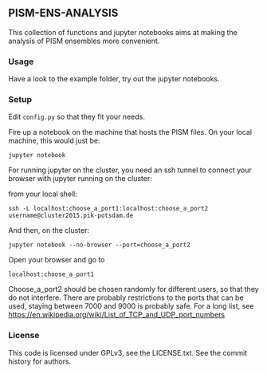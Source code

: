 ## PISM-ENS-ANALYSIS

This collection of functions and jupyter notebooks aims at making
the analysis of PISM ensembles more convenient.

### Usage

Have a look to the example folder, try out the jupyter notebooks.

### Setup
Edit `config.py` so that they fit your needs.

Fire up a notebook on the machine that hosts the PISM files.
On your local machine, this would just be:

```jupyter notebook```

For running jupyter on the cluster, you need an ssh tunnel
to connect your browser with jupyter running on the cluster:

from your local shell:

```ssh -L localhost:choose_a_port1:localhost:choose_a_port2 username@cluster2015.pik-potsdam.de```

And then, on the cluster:

```jupyter notebook --no-browser --port=choose_a_port2```


Open your browser and go to

```localhost:choose_a_port1```

Choose_a_port2 should be chosen randomly for different users,
so that they do not interfere.
There are probably restrictions to the ports that can be
used, staying between 7000 and 9000 is probably safe. For a long
list, see https://en.wikipedia.org/wiki/List_of_TCP_and_UDP_port_numbers

### License

This code is licensed under GPLv3, see the LICENSE.txt. See the commit history for authors.
